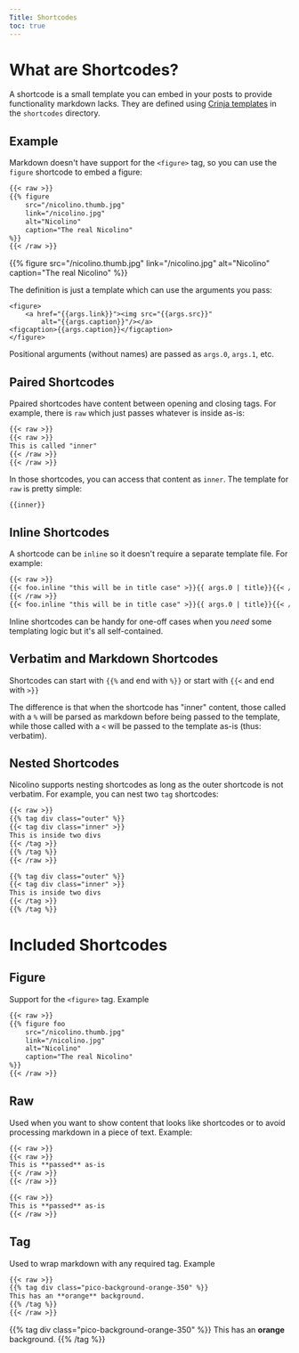 ```yaml
---
Title: Shortcodes
toc: true
---
```


# What are Shortcodes?

A shortcode is a small template you can embed in your posts to
provide functionality markdown lacks. They are defined using
[Crinja templates](https://straight-shoota.github.io/crinja/)
in the `shortcodes` directory.

## Example

Markdown doesn't have support for the `<figure>` tag,
so you can use the `figure` shortcode to embed a figure:

```markdown
{{< raw >}}
{{% figure
    src="/nicolino.thumb.jpg"
    link="/nicolino.jpg"
    alt="Nicolino"
    caption="The real Nicolino"
%}}
{{< /raw >}}
```

{{% figure
    src="/nicolino.thumb.jpg"
    link="/nicolino.jpg"
    alt="Nicolino"
    caption="The real Nicolino"
%}}

The definition is just a template which can use the arguments
you pass:

```jinja
<figure>
    <a href="{{args.link}}"><img src="{{args.src}}"
        alt="{{args.caption}}"/></a>
<figcaption>{{args.caption}}</figcaption>
</figure>
```

Positional arguments (without names) are passed as `args.0`, `args.1`, etc.

## Paired Shortcodes

Ppaired shortcodes have content between
opening and closing tags. For example, there is `raw` which just
passes whatever is inside as-is:

```markdown
{{< raw >}}
{{< raw >}}
This is called "inner"
{{< /raw >}}
{{< /raw >}}
```

In those shortcodes, you can access that content as `inner`.
The template for `raw` is pretty simple:

```jinja
{{inner}}
```

## Inline Shortcodes

A shortcode can be `inline` so it doesn't require a separate template file. For example:

```markdown
{{< raw >}}
{{< foo.inline "this will be in title case" >}}{{ args.0 | title}}{{< /foo.inline >}}
{{< /raw >}}
{{< foo.inline "this will be in title case" >}}{{ args.0 | title}}{{< /foo.inline >}}
```

Inline shortcodes can be handy for one-off cases when you *need* some templating logic
but it's all self-contained.

## Verbatim and Markdown Shortcodes

Shortcodes can start with `{{%` and end with `%}}` or start with `{{<` and end with `>}}`

The difference is that when the shortcode has "inner" content,
those called with a `%` will be parsed as markdown before being passed
to the template, while those called with a `<` will be passed
to the template as-is (thus: verbatim).

## Nested Shortcodes

Nicolino supports nesting shortcodes as long as the outer shortcode is not verbatim.
For example, you can nest two `tag` shortcodes:

```markdown
{{< raw >}}
{{% tag div class="outer" %}}
{{< tag div class="inner" >}}
This is inside two divs
{{< /tag >}}
{{% /tag %}}
{{< /raw >}}

{{% tag div class="outer" %}}
{{< tag div class="inner" >}}
This is inside two divs
{{< /tag >}}
{{% /tag %}}
```


# Included Shortcodes

## Figure

Support for the `<figure>` tag. Example

```markdown
{{< raw >}}
{{% figure foo
    src="/nicolino.thumb.jpg"
    link="/nicolino.jpg"
    alt="Nicolino"
    caption="The real Nicolino"
%}}
{{< /raw >}}
```

## Raw

Used when you want to show content that looks like shortcodes or to
avoid processing markdown in a piece of text. Example:

```markdown
{{< raw >}}
{{< raw >}}
This is **passed** as-is
{{< /raw >}}
{{< /raw >}}

{{< raw >}}
This is **passed** as-is
{{< /raw >}}

```


## Tag

Used to wrap markdown with any required tag. Example

```markdown
{{< raw >}}
{{% tag div class="pico-background-orange-350" %}}
This has an **orange** background.
{{% /tag %}}
{{< /raw >}}
```

{{% tag div class="pico-background-orange-350" %}}
This has an **orange** background.
{{% /tag %}}
